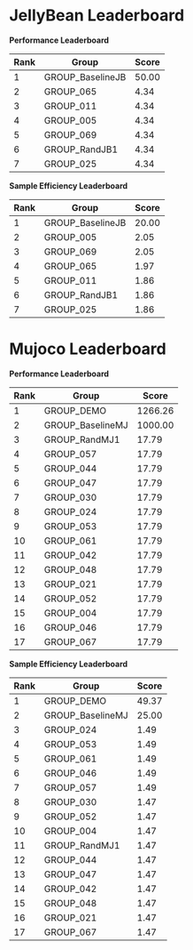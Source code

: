 # JellyBean Leaderboard

**Performance Leaderboard**

|Rank      |Group     |Score     |
|----------|----------|----------|
|1      |GROUP_BaselineJB     |50.00     |
|2      |GROUP_065     |4.34     |
|3      |GROUP_011     |4.34     |
|4      |GROUP_005     |4.34     |
|5      |GROUP_069     |4.34     |
|6      |GROUP_RandJB1     |4.34     |
|7      |GROUP_025     |4.34     |


**Sample Efficiency Leaderboard**

|Rank      |Group     |Score     |
|----------|----------|----------|
|1      |GROUP_BaselineJB     |20.00     |
|2      |GROUP_005     |2.05     |
|3      |GROUP_069     |2.05     |
|4      |GROUP_065     |1.97     |
|5      |GROUP_011     |1.86     |
|6      |GROUP_RandJB1     |1.86     |
|7      |GROUP_025     |1.86     |


# Mujoco Leaderboard

**Performance Leaderboard**

|Rank      |Group     |Score     |
|----------|----------|----------|
|1      |GROUP_DEMO     |1266.26     |
|2      |GROUP_BaselineMJ     |1000.00     |
|3      |GROUP_RandMJ1     |17.79     |
|4      |GROUP_057     |17.79     |
|5      |GROUP_044     |17.79     |
|6      |GROUP_047     |17.79     |
|7      |GROUP_030     |17.79     |
|8      |GROUP_024     |17.79     |
|9      |GROUP_053     |17.79     |
|10      |GROUP_061     |17.79     |
|11      |GROUP_042     |17.79     |
|12      |GROUP_048     |17.79     |
|13      |GROUP_021     |17.79     |
|14      |GROUP_052     |17.79     |
|15      |GROUP_004     |17.79     |
|16      |GROUP_046     |17.79     |
|17      |GROUP_067     |17.79     |


**Sample Efficiency Leaderboard**

|Rank      |Group     |Score     |
|----------|----------|----------|
|1      |GROUP_DEMO     |49.37     |
|2      |GROUP_BaselineMJ     |25.00     |
|3      |GROUP_024     |1.49     |
|4      |GROUP_053     |1.49     |
|5      |GROUP_061     |1.49     |
|6      |GROUP_046     |1.49     |
|7      |GROUP_057     |1.49     |
|8      |GROUP_030     |1.47     |
|9      |GROUP_052     |1.47     |
|10      |GROUP_004     |1.47     |
|11      |GROUP_RandMJ1     |1.47     |
|12      |GROUP_044     |1.47     |
|13      |GROUP_047     |1.47     |
|14      |GROUP_042     |1.47     |
|15      |GROUP_048     |1.47     |
|16      |GROUP_021     |1.47     |
|17      |GROUP_067     |1.47     |


